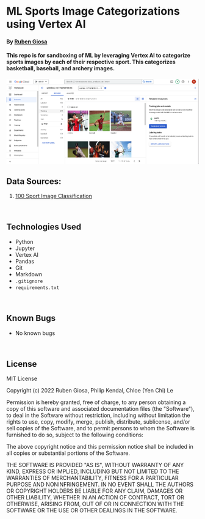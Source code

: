 # ML Sports Image Categorizations using Vertex AI

#### By [Ruben Giosa](https://www.linkedin.com/in/rubengiosa/)

#### This repo is for sandboxing of ML by leveraging Vertex AI to categorize sports images by each of their respective sport. This categorizes basketball, baseball, and archery images.

<img src="imgs/vertex_ai_import.png" alt="sample of work" width="750"/>

## Data Sources:
1. [100 Sport Image Classification](https://www.kaggle.com/datasets/gpiosenka/sports-classification?select=sports.csv)

<br>

## Technologies Used

* Python
* Jupyter
* Vertex AI
* Pandas
* Git
* Markdown
* `.gitignore`
* `requirements.txt`
  
</br>

## Known Bugs

* No known bugs

<br>

## License

MIT License

Copyright (c) 2022 Ruben Giosa, Philip Kendal, Chloe (Yen Chi) Le

Permission is hereby granted, free of charge, to any person obtaining a copy of this software and associated documentation files (the "Software"), to deal in the Software without restriction, including without limitation the rights to use, copy, modify, merge, publish, distribute, sublicense, and/or sell copies of the Software, and to permit persons to whom the Software is furnished to do so, subject to the following conditions:

The above copyright notice and this permission notice shall be included in all copies or substantial portions of the Software.

THE SOFTWARE IS PROVIDED "AS IS", WITHOUT WARRANTY OF ANY KIND, EXPRESS OR IMPLIED, INCLUDING BUT NOT LIMITED TO THE WARRANTIES OF MERCHANTABILITY, FITNESS FOR A PARTICULAR PURPOSE AND NONINFRINGEMENT. IN NO EVENT SHALL THE AUTHORS OR COPYRIGHT HOLDERS BE LIABLE FOR ANY CLAIM, DAMAGES OR OTHER LIABILITY, WHETHER IN AN ACTION OF CONTRACT, TORT OR OTHERWISE, ARISING FROM, OUT OF OR IN CONNECTION WITH THE SOFTWARE OR THE USE OR OTHER DEALINGS IN THE SOFTWARE.

</br>